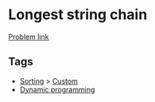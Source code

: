 # Longest string chain

[Problem link](https://leetcode.com/problems/longest-string-chain)

## Tags

* [Sorting](/README.md#Sorting) > [Custom](/README.md#Sorting-Custom)
* [Dynamic programming](/README.md#Dynamic_programming)
